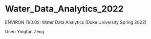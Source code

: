 # Water_Data_Analytics_2022
ENVIRON 790.02: Water Data Analytics (Duke University Spring 2022)

User: Yingfan Zeng